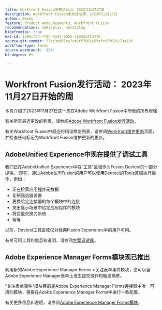 ```yaml
---
title: Workfront Fusion发布活动周，2023年11月27日
description: Workfront Fusion发布活动周，2023年11月27日
author: Becky
feature: Product Announcements, Workfront Fusion
recommendations: noDisplay, noCatalog
hidefromtoc: true
exl-id: 1c95c734-77dc-4141-9955-c194258fd47d
source-git-commit: 77ec3c007ce7c49ff760145fafcd7f62b273a18f
workflow-type: tm+mt
source-wordcount: '254'
ht-degree: 0%

---
```


# Workfront Fusion发行活动： 2023年11月27日开始的周

本页介绍了2023年11月27日这一周在Adobe Workfront Fusion中所做的所有增强

有关所有最近更改的列表，请参阅[Adobe Workfront Fusion发行活动](/help/workfront-fusion/fusion-product-releases/fusion-release-activity.md)。

有关Workfront Fusion中最近的错误修复列表，请参阅[Workfront维护更新](https://experienceleague.adobe.com/docs/workfront-known-issues/releases/current-updates.html)页面，并检查任何标记为Workfront Fusion维护更新的更新。

## AdobeUnified Experience中现在提供了调试工具

我们已在AdobeUnified Experience中将“工具”区域作为Fusion Devtool的一部分提供。 现在，通过Adobe访问Fusion的用户可以使用Devtool的Tools区域执行操作，例如：

* 正在检索应用程序元数据
* 复制筛选器设置
* 更换给定连接器的每个模块中的连接
* 突出显示场景中给定应用程序的模块
* 将变量交换为新值
* 等等

以前，Devtool工具区域仅对经典Fusion Experience中的用户可用。

有关可用工具的信息和说明，请参阅[方案调试器](/help/workfront-fusion/manage-scenarios/debug-a-scenario.md#tools)。

## Adobe Experience Manager Forms模块现已推出

利用新的Adobe Experience Manager Forms >关注表单事件模块，您可以当Adobe Experience Manager表单上发生提交操作时触发场景。

“关注表单事件”模块目前是Adobe Experience Manager Forms连接器中唯一可用的模块，需要在Adobe Experience Manager Forms中进行一些配置。

有关更多信息和说明，请参阅[Adobe Experience Manager Forms模块](/help/workfront-fusion/references/apps-and-modules/adobe-connectors/aem-forms-modules.md)。
